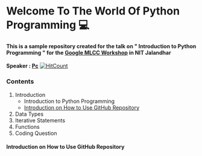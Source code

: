 # **Welcome To The World Of Python Programming** :computer:

#### This is a sample repository created for the talk on " Introduction to Python Programming " for the [Google MLCC Workshop](https://developers.google.com/machine-learning/crash-course/) in NIT Jalandhar
**Speaker : [Pc](https://www.linkedin.com/in/pcakhilnadh)**
[![HitCount](http://hits.dwyl.io/itzpc/Introduction-To-Python-Programming.svg)](http://hits.dwyl.io/itzpc/Introduction-To-Python-Programming)

### Contents

1. Introduction
   - Introduction to Python Programming
   - [Introduction on How to Use GitHub Repository](https://github.com/itzpc/Introduction-To-Python-Programming/blob/master/README.md#introduction-on-how-to-use-github-repository)
2. Data Types
3. Iterative Statements
4. Functions
5. Coding Question

#### Introduction on How to Use GitHub Repository
